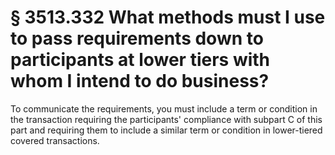 # § 3513.332   What methods must I use to pass requirements down to participants at lower tiers with whom I intend to do business?

To communicate the requirements, you must include a term or condition in the transaction requiring the participants' compliance with subpart C of this part and requiring them to include a similar term or condition in lower-tiered covered transactions.




